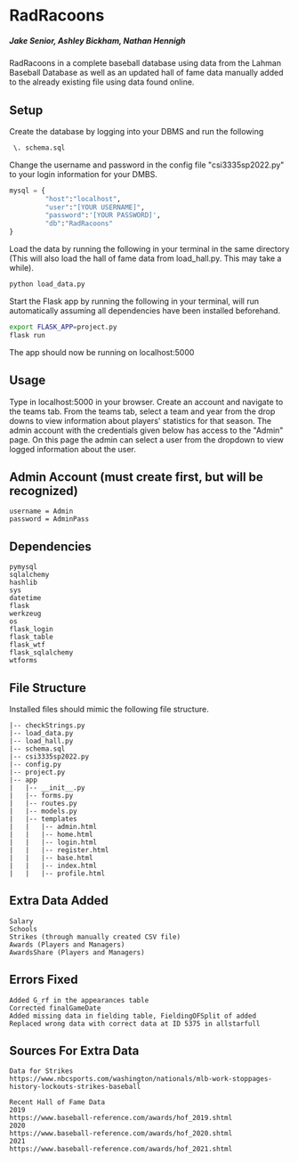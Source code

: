# RadRacoons
##### Jake Senior, Ashley Bickham, Nathan Hennigh
RadRacoons in a complete baseball database using data from the Lahman Baseball Database as well as an updated hall of fame data manually added to the already existing file using data found online.
## Setup

Create the database by logging into your DBMS and run the following

```bash
 \. schema.sql
```
Change the username and password in the config file "csi3335sp2022.py" to your login information for your DMBS.
```python
mysql = {
         "host":"localhost",
         "user":"[YOUR USERNAME]",
         "password":'[YOUR PASSWORD]',
         "db":"RadRacoons"
}
```
Load the data by running the following in your terminal in the same directory (This will also load the hall of fame data from load_hall.py. This may take a while).
```bash
python load_data.py
```
Start the Flask app by running the following in your terminal, will run automatically assuming all dependencies have been installed beforehand.
```bash
export FLASK_APP=project.py
flask run
```
The app should now be running on localhost:5000
## Usage
Type in localhost:5000 in your browser. Create an account and navigate to the teams tab. From the teams tab, select a team and year from the drop downs to view information about players' statistics for that season. The admin account with the credentials given below has access to the "Admin" page. On this page the admin can select a user from the dropdown to view logged information about the user.

## Admin Account (must create first, but will be recognized)
```
username = Admin
password = AdminPass
```

## Dependencies
```
pymysql
sqlalchemy
hashlib
sys
datetime
flask
werkzeug
os
flask_login
flask_table
flask_wtf
flask_sqlalchemy
wtforms
```

## File Structure
Installed files should mimic the following file structure.
```
|-- checkStrings.py
|-- load_data.py
|-- load_hall.py
|-- schema.sql
|-- csi3335sp2022.py
|-- config.py
|-- project.py
|-- app
|   |-- __init__.py
|   |-- forms.py
|   |-- routes.py
|   |-- models.py
|   |-- templates
|   |   |-- admin.html
|   |   |-- home.html
|   |   |-- login.html
|   |   |-- register.html
|   |   |-- base.html
|   |   |-- index.html
|   |   |-- profile.html
```

## Extra Data Added
```
Salary
Schools
Strikes (through manually created CSV file)
Awards (Players and Managers)
AwardsShare (Players and Managers)
```
## Errors Fixed
```
Added G_rf in the appearances table
Corrected finalGameDate
Added missing data in fielding table, FieldingOFSplit of added
Replaced wrong data with correct data at ID 5375 in allstarfull
```
## Sources For Extra Data
```
Data for Strikes
https://www.nbcsports.com/washington/nationals/mlb-work-stoppages-history-lockouts-strikes-baseball

Recent Hall of Fame Data
2019
https://www.baseball-reference.com/awards/hof_2019.shtml
2020
https://www.baseball-reference.com/awards/hof_2020.shtml
2021
https://www.baseball-reference.com/awards/hof_2021.shtml
```
